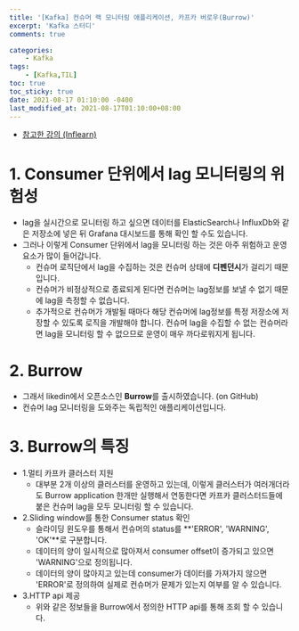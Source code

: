 ```yaml
---
title: '[Kafka] 컨슈머 랙 모니터링 애플리케이션, 카프카 버로우(Burrow)'
excerpt: 'Kafka 스터디'
comments: true

categories:
    - Kafka
tags:
    - [Kafka,TIL]
toc: true
toc_sticky: true
date: 2021-08-17 01:10:00 -0400
last_modified_at: 2021-08-17T01:10:00+08:00
---
```


- [참고한 강의 (Inflearn)](https://www.inflearn.com/course/%EC%95%84%ED%8C%8C%EC%B9%98-%EC%B9%B4%ED%94%84%EC%B9%B4-%EC%9E%85%EB%AC%B8/lecture/67221?tab=curriculum)

# 1. Consumer 단위에서 lag 모니터링의 위험성
- lag을 실시간으로 모니터링 하고 싶으면 데이터를 ElasticSearch나 InfluxDb와 같은 저장소에 넣은 뒤 Grafana 대시보드를 통해 확인 할 수도 있습니다.
- 그러나 이렇게 Consumer 단위에서 lag을 모니터링 하는 것은 아주 위험하고 운영요소가 많이 들어갑니다.
  - 컨슈머 로직단에서 lag을 수집하는 것은 컨슈머 상태에 **디펜던시**가 걸리기 때문입니다.
  - 컨슈머가 비정상적으로 종료되게 된다면 컨슈머는 lag정보를 보낼 수 없기 때문에 lag을 측정할 수 없습니다.
  - 추가적으로 컨슈머가 개발될 때마다 해당 컨슈머에 lag정보를 특정 저장소에 저장할 수 있도록 로직을 개발해야 합니다. 컨슈머 lag을 수집할 수 없는 컨슈머라면 lag을 모니터링 할 수 없으므로 운영이 매우 까다로워지게 됩니다.

# 2. Burrow
- 그래서 likedin에서 오픈소스인 **Burrow**를 출시하였습니다. (on GitHub)
- 컨슈머 lag 모니터링을 도와주는 독립적인 애플리케이션입니다.

# 3. Burrow의 특징
- 1.멀티 카프카 클러스터 지원
  - 대부분 2개 이상의 클러스터를 운영하고 있는데, 이렇게 클러스터가 여러개더라도 Burrow application 한개만 실행해서 연동한다면 카프카 클러스터드들에 붙은 컨슈머 lag을 모두 모니터링 할 수 있습니다.
- 2.Sliding window를 통한 Consumer status 확인
  - 슬라이딩 윈도우를 통해서 컨슈머의 status를 **'ERROR', 'WARNING', 'OK'**로 구분합니다.
  - 데이터의 양이 일시적으로 많아져서 consumer offset이 증가되고 있으면 'WARNING'으로 정의됩니다.
  - 데이터의 양이 많아지고 있는데 consumer가 데이터를 가져가지 않으면 'ERROR'로 정의하여 실제로 컨슈머가 문제가 있는지 여부를 알 수 있습니다.
- 3.HTTP api 제공
  - 위와 같은 정보들을 Burrow에서 정의한 HTTP api를 통해 조회 할 수 있습니다.
